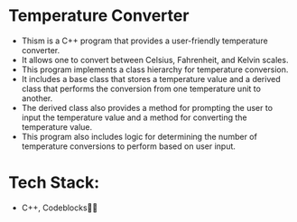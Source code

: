 # Temperature Converter

* Thism is a C++ program that provides a user-friendly temperature converter.
* It allows one to convert between Celsius, Fahrenheit, and Kelvin scales.
* This program implements a class hierarchy for temperature conversion.
* It includes a base class that stores a temperature value and a derived class that performs the conversion from one temperature unit to another.
* The derived class also provides a method for prompting the user to input the temperature value and a method for converting the temperature value.
* This program also includes logic for determining the number of temperature conversions to perform based on user input.

# Tech Stack:

* C++, Codeblocks👨‍💻
